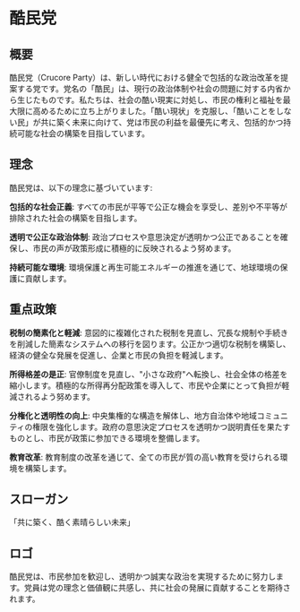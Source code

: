 # **酷民党**

## **概要**
酷民党（Crucore Party）は、新しい時代における健全で包括的な政治改革を提案する党です。党名の「酷民」は、現行の政治体制や社会の問題に対する内省から生じたものです。私たちは、社会の酷い現実に対処し、市民の権利と福祉を最大限に高めるために立ち上がりました。「酷い現状」を克服し、「酷いことをしない民」が共に築く未来に向けて、党は市民の利益を最優先に考え、包括的かつ持続可能な社会の構築を目指しています。


## **理念**
酷民党は、以下の理念に基づいています:

**包括的な社会正義**: すべての市民が平等で公正な機会を享受し、差別や不平等が排除された社会の構築を目指します。

**透明で公正な政治体制**: 政治プロセスや意思決定が透明かつ公正であることを確保し、市民の声が政策形成に積極的に反映されるよう努めます。

**持続可能な環境**: 環境保護と再生可能エネルギーの推進を通じて、地球環境の保護に貢献します。


## **重点政策**

**税制の簡素化と軽減**: 意図的に複雑化された税制を見直し、冗長な規制や手続きを削減した簡素なシステムへの移行を図ります。公正かつ適切な税制を構築し、経済の健全な発展を促進し、企業と市民の負担を軽減します。

**所得格差の是正**: 官僚制度を見直し、"小さな政府"へ転換し、社会全体の格差を縮小します。積極的な所得再分配政策を導入して、市民や企業にとって負担が軽減されるよう努めます。

**分権化と透明性の向上**: 中央集権的な構造を解体し、地方自治体や地域コミュニティの権限を強化します。政府の意思決定プロセスを透明かつ説明責任を果たすものとし、市民が政策に参加できる環境を整備します。

**教育改革**: 教育制度の改革を通じて、全ての市民が質の高い教育を受けられる環境を構築します。

## **スローガン**
「共に築く、酷く素晴らしい未来」

## **ロゴ**

酷民党は、市民参加を歓迎し、透明かつ誠実な政治を実現するために努力します。党員は党の理念と価値観に共感し、共に社会の発展に貢献することを期待されます。
